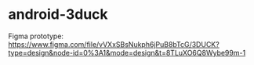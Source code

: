 # android-3duck

Figma prototype: https://www.figma.com/file/vVXxSBsNukph6jPuB8bTcG/3DUCK?type=design&node-id=0%3A1&mode=design&t=8TLuXO6Q8Wybe99m-1
